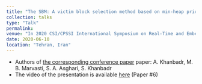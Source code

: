 ```yaml
---
title: "The SBM: A victim block selection method based on min-heap priority queues"
collection: talks
type: "Talk"
permalink:
venue: "In 2020 CSI/CPSSI International Symposium on Real-Time and Embedded Systems and Technologies (RTEST)"
date: 2020-06-10
location: "Tehran, Iran"
---
```


 * Authors of [the corresponding conference paper](https://ieeexplore.ieee.org/abstract/document/9140084) paper: A. Khanbadr, M. B. Marvasti, S. A. Asghari, S. Khanbadr
 * The video of the presentation is available [here]( http://cs.ipm.ac.ir/Rtest/2020/program/) (Paper #6)
